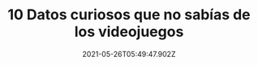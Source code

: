---
title: "10 Datos curiosos que no sabías de los videojuegos "
date: 2021-05-26T05:49:47.902Z
featuredimage: /assets/1016.jpg
categoria: Gaming
tags:
  - "#Videojuegos"
  - "#Nintendo"
  - "#Gameboy"
short-description: Esos son 10 datos curios que no sabias de los videojuegos
mk1: >+
  ### 1.

  ![1010](/assets/1010.jpg "1010")

  El primer videojuego donde participó el renombrado creador de Resident Evil, Shinji Mikami fue el de Goof Troop (La patrulla Goofy de Disney)

  ### 2.

  ![1011](/assets/1011.jpg "1011")

  Una de las principales razones de la caída de ATARI fue las malas ventas del juego de ET
  mk2: >+
  ### 3.

  ![1012](/assets/1012.jpg "1012")

  Miyamoto se inspiró un día viendo los bichos de su jardín para crear a los Pikmins

  ### 4.

  ![1013](/assets/1013.jpg "1013")

  Al señor Miyamoto le gusta tocar la guitarra en sus ratos libres y que no fue un buen estudiante
mk3: >+
  ### 5.

  ![1014](/assets/1014.jpg "1014")

  Pokemon iba a ser vendido a Bandai pero rechazaron la idea porque no les pareció  «redituable» es decir, que  creían que no iba a producir beneficio alguno… Creyeron mal… muy mal.

  ### 6.

  ![1015](/assets/1015.jpg "1015")

  Mortal Kombat originalmente era un título basado en cierto artista marcial
mk4: >+
  ### 7.

  ![1016](/assets/1016.jpg "1016")

  En el Atari habia juegos con temáticas texuales

  ### 8.

  ![1017](/assets/1017.png "1017")

  Gracias a la polémica que causó Mortal Kombat se creó ESRB que es el órgano que se encarga de clasificar los videojuegos según la edad.
mk5: >+
  ### 9.

  ![1018](/assets/1014.jpg "1018")

  Un episodio de Pokémon provocó ataques epilépticos a muchos niños japoneses

  ### 10.

  ![1019](/assets/1019.jpg "1019")

  Megaman en el arte de las cajas de sus juegos en la NES era un hombre mayor en un traje azul y ridículo con una pistola
---